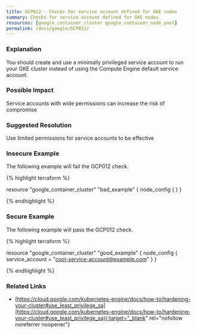 ```yaml
---
title: GCP012 - Checks for service account defined for GKE nodes
summary: Checks for service account defined for GKE nodes 
resources: [google_container_cluster google_container_node_pool] 
permalink: /docs/google/GCP012/
---
```

### Explanation


You should create and use a minimally privileged service account to run your GKE cluster instead of using the Compute Engine default service account.


### Possible Impact
Service accounts with wide permissions can increase the risk of compromise

### Suggested Resolution
Use limited permissions for service accounts to be effective


### Insecure Example

The following example will fail the GCP012 check.

{% highlight terraform %}

resource "google_container_cluster" "bad_example" {
	node_config {
	}
}

{% endhighlight %}



### Secure Example

The following example will pass the GCP012 check.

{% highlight terraform %}

resource "google_container_cluster" "good_example" {
	node_config {
		service_account = "cool-service-account@example.com"
	}
}

{% endhighlight %}



### Related Links


- [https://cloud.google.com/kubernetes-engine/docs/how-to/hardening-your-cluster#use_least_privilege_sa](https://cloud.google.com/kubernetes-engine/docs/how-to/hardening-your-cluster#use_least_privilege_sa){:target="_blank" rel="nofollow noreferrer noopener"}


